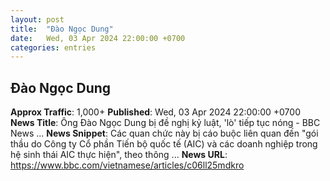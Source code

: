 ```yaml
---
layout: post
title:  "Đào Ngọc Dung"
date:   Wed, 03 Apr 2024 22:00:00 +0700
categories: entries
---
```

## Đào Ngọc Dung
**Approx Traffic**: 1,000+
**Published**: Wed, 03 Apr 2024 22:00:00 +0700
**News Title**: Ông Đào Ngọc Dung bị đề nghị kỷ luật, &#39;lò&#39; tiếp tục nóng - BBC News ...
**News Snippet**: Các quan chức này bị cáo buộc liên quan đến &quot;gói thầu do Công ty Cổ phần Tiến bộ quốc tế (AIC) và các doanh nghiệp trong hệ sinh thái AIC thực hiện&quot;, theo thông&nbsp;...
**News URL**: https://www.bbc.com/vietnamese/articles/c06ll25mdkro
